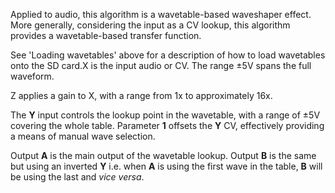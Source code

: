 
Applied to audio, this algorithm is a wavetable-based waveshaper effect. More generally, considering the input as a CV
lookup, this algorithm provides a wavetable-based transfer function.

See 'Loading wavetables' above for a description of how to load wavetables onto the SD card.X is the input audio or CV.
The range ±5V spans the full waveform.

Z applies a gain to X, with a range from 1x to approximately 16x.

The **Y** input controls the lookup point in the wavetable, with a range of ±5V covering the whole table. Parameter **1**
offsets the **Y** CV, effectively providing a means of manual wave selection.

Output **A** is the main output of the wavetable lookup. Output **B** is the same but using an inverted **Y** i.e. when **A** is using
the first wave in the table, **B** will be using the last and *vice versa*.
